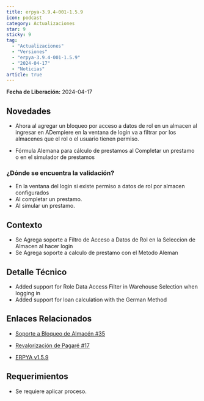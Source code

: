 ```yaml
---
title: erpya-3.9.4-001-1.5.9
icon: podcast
category: Actualizaciones
star: 9
sticky: 9
tag:
  - "Actualizaciones"
  - "Versiones"
  - "erpya-3.9.4-001-1.5.9"
  - "2024-04-17"
  - "Noticias"
article: true
---
```


**Fecha de Liberación:** 2024-04-17

## Novedades

- Ahora al agregar un bloqueo por acceso a datos de rol en un almacen al ingresar en ADempiere en la ventana de login va a filtrar por los almacenes que el rol o el usuario tienen permiso.

- Fórmula Alemana para cálculo de prestamos al Completar un prestamo o en el simulador de prestamos

### ¿Dónde se encuentra la validación?

- En la ventana del login si existe permiso a datos de rol por almacen configurados
- Al completar un prestamo.
- Al simular un prestamo.

## Contexto

- Se Agrega soporte a Filtro de Acceso a Datos de Rol en la Seleccion de Almacen al hacer login
- Se Agrega soporte a calculo de prestamo con el Metodo Aleman

## Detalle Técnico

- Added support for Role Data Access Filter in Warehouse Selection when logging in
- Added support for loan calculation with the German Method

## Enlaces Relacionados

- [Soporte a Bloqueo de Almacén #35](https://github.com/erpcya/Control-NATULAC/issues/35)

- [Revalorización de Pagaré #17](https://github.com/erpcya/Control-NATULAC/issues/17)

- [ERPYA v1.5.9](https://github.com/erpya/adempiere_patch_zk/releases/tag/1.5.9)

## Requerimientos

- Se requiere aplicar proceso.
